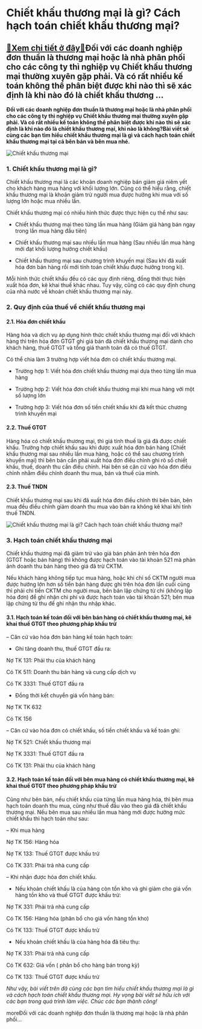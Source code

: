 Chiết khấu thương mại là gì? Cách hạch toán chiết khấu thương mại?
==================================================================

[:gift:Xem chi tiết ở đây:gift:](https://hddtvn.com/chiet-khau-thuong-mai-la-gi-cach-hach-toan-chiet-khau-thuong-mai/)Đối với các doanh nghiệp đơn thuần là thương mại hoặc là nhà phân phối cho các công ty thì nghiệp vụ Chiết khấu thương mại thường xuyên gặp phải. Và có rất nhiều kế toán không thể phân biệt được khi nào thì sẽ xác định là khi nào đó là chiết khấu thương …
---------------------------------------------------------------------------------------------------------------------------------------------------------------------------------------------------------------------------------------------------------------

**Đối với các doanh nghiệp đơn thuần là thương mại hoặc là nhà phân phối cho các công ty thì nghiệp vụ Chiết khấu thương mại thường xuyên gặp phải. Và có rất nhiều kế toán không thể phân biệt được khi nào thì sẽ xác định là khi nào đó là chiết khấu thương mại, khi nào là không?Bài viết sẽ cùng các bạn tìm hiểu chiết khấu thương mại là gì và cách hạch toán chiết khấu thương mại tại cả bên bán và bên mua nhé.**


![Chiết khấu thương mại](https://hddtvn.com/wp-content/uploads/2021/01/discount-concept-illustration_114360-1852.jpg)


### 1. Chiết khấu thương mại là gì?


Chiết khấu thương mại là các khoản doanh nghiệp bán giảm giá niêm yết cho khách hàng mua hàng với khối lượng lớn. Cũng có thể hiểu rằng, chiết khấu thương mại là khoản giảm trừ người mua được hưởng khi mua với số lượng lớn hoặc mua nhiều lần.


Chiết khấu thương mại có nhiều hình thức được thực hiện cụ thể như sau:




* Chiết khấu thương mại theo từng lần mua hàng (Giảm giá hàng bán ngay trong lần mua hàng đầu tiên)

* Chiết khấu thương mại sau nhiều lần mua hàng (Sau nhiều lần mua hàng mới đạt khối lượng hưởng chiết khấu)

* Chiết khấu thương mại sau chương trình khuyến mại (Sau khi đã xuất hóa đơn bán hàng rồi mới tính toán chiết khấu được hưởng trong kì).



Mỗi hình thức chiết khấu đều có các quy định riêng, đồng thời thực hiện xuất hóa đơn, kê khai thuế khác nhau. Tuy vậy, cũng có các quy định chung của nhà nước về khoản chiết khấu thương mại này.


### 2. Quy định của thuế về chiết khấu thương mại


#### 2.1. Hóa đơn chiết khấu


Hàng hóa và dịch vụ áp dụng hình thức chiết khấu thương mại đối với khách hàng thì trên hóa đơn GTGT ghi giá bán đã chiết khấu thương mại dành cho khách hàng, thuế GTGT và tổng giá thanh toán đã có thuế GTGT.


Có thể chia làm 3 trường hợp viết hóa đơn có chiết khấu thương mại.




* Trường hợp 1: Viết hóa đơn chiết khấu thương mại dựa theo từng lần mua hàng

* Trường hợp 2: Viết hóa đơn chiết khấu thương mại khi mua hàng với một số lượng lớn

* Trường hợp 3: Viết hóa đơn số tiền chiết khấu khi đã kết thúc chương trình khuyến mại



#### 2.2. Thuế GTGT


Hàng hóa có chiết khấu thương mại, thì giá tính thuế là giá đã được chiết khấu. Trường hợp chiết khấu sau khi được xuất hóa đơn bán hàng (Chiết khấu thương mại sau nhiều lần mua hàng, hoặc có thể sau chương trình khuyến mại) thì bên bán cần phải xuất hóa đơn điều chỉnh ghi rõ số chiết khấu, thuế, doanh thu cần điều chỉnh. Hai bên sẽ căn cứ vào hóa đơn điều chỉnh nhằm điều chỉnh doanh thu mua, bán và thuế của mình.


#### 2.3. Thuế TNDN


Chiết khấu thương mại sau khi đã xuất hóa đơn điều chỉnh thì bên bán, bên mua đều điều chỉnh giảm doanh thu mua vào bán ra không kê khai khi tính thuế TNDN.


![Chiết khấu thương mại là gì? Cách hạch toán chiết khấu thương mại?](https://hddtvn.com/wp-content/uploads/2021/01/Chiet-khau-giam-gia-hang-ban-2.jpg)


### 3. Hạch toán chiết khấu thương mại


Chiết khấu thương mại đã giảm trừ vào giá bán phản ảnh trên hóa đơn (GTGT hoặc bán hàng) thì không được hạch toán vào tài khoản 521 mà phản ảnh doanh thu bán hàng theo giá đã trừ CKTM.


Nếu khách hàng không tiếp tục mua hàng, hoặc khi chỉ số CKTM người mua được hưởng lớn hơn số tiền bán hàng được ghi trên hóa đơn lần cuối cùng thì phải chi tiền CKTM cho người mua, bên bán lập chứng từ chi (không lập hóa đơn) để ghi nhận chi phí và được hạch toán vào tài khoản 521; bên mua lập chứng từ thu để ghi nhận thu nhập khác.


#### 3.1. Hạch toán kế toán đối với bên bán hàng có chiết khấu thương mại, kê khai thuế GTGT theo phương pháp khấu trừ


– Căn cứ vào hóa đơn bán hàng kế toán hạch toán:




* Ghi tăng doanh thu, thuế GTGT đầu ra:  

Nợ TK 131: Phải thu của khách hàng  

Có TK 511: Doanh thu bán hàng và cung cấp dịch vụ  

Có TK 3331: Thuế GTGT đầu ra

* Đồng thời kết chuyển giá vốn hàng bán:  

Nợ TK TK 632  

Có TK 156



– Căn cứ vào hóa đơn có chiết khấu, số tiền chiết khấu và kế toán ghi:  

Nợ TK 521: Chiết khấu thương mại  

Nợ TK 3331: Thuế GTGT đầu ra  

Có TK 131: Phải thu của khách hàng


#### 3.2. Hạch toán kế toán đối với bên mua hàng có chiết khấu thương mại, kê khai thuế GTGT theo phương pháp khấu trừ


Cũng như bên bán, nếu chiết khấu của từng lần mua hàng hóa, thì bên mua hạch toán doanh thu mua, cũng như thuế đầu vào theo giá đã chiết khấu thương mại. Nếu bên mua sau nhiều lần mua hàng mới được hưởng mức chiết khấu thì hạch toán như sau:


– Khi mua hàng  

Nợ TK 156: Hàng hóa  

Nợ TK 133: Thuế GTGT được khấu trừ  

Có TK 331: Phải trả nhà cung cấp


– Khi nhận được hóa đơn chiết khấu.




* Nếu khoản chiết khấu là của hàng còn tồn kho và ghi giảm cho giá vốn hàng tồn kho và thuế GTGT được khấu trừ:  

Nợ TK 331: Phải trả nhà cung cấp  

Có TK 156: Hàng hóa (phân bổ cho giá vốn hàng tồn kho)  

Có TK 133: Thuế GTGT được khấu trừ

* Nếu khoản chiết khấu là của hàng hóa đã tiêu thụ:  

Nợ TK 331: Phải trả nhà cung cấp  

Có TK 632: Giá vốn ( phân bổ cho hàng bán trong kỳ)  

Có TK 133: Thuế GTGT được khấu trừ



*Như vậy, bài viết trên đã cùng các bạn tìm hiểu chiết khấu thương mại là gì và cách hạch toán chiết khấu thương mại. Hy vọng bài viết sẽ hữu ích với các bạn trong quá trình làm việc. Chúc các bạn thành công!*


moreĐối với các doanh nghiệp đơn thuần là thương mại hoặc là nhà phân phối…

